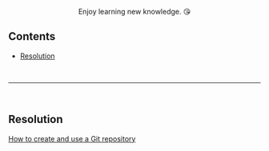 <p align="center">
	Enjoy learning new knowledge. &#128536;
</p>



## Contents

- [Resolution](#Resolution)

<br>

---

<br>

## Resolution

[How to create and use a Git repository](/Resolution/How-to-create-and-use-a-Git-repository.md)

